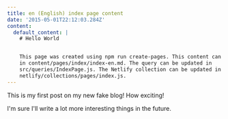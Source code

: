 ```yaml
---
title: en (English) index page content
date: '2015-05-01T22:12:03.284Z'
content:
  default_content: |
    # Hello World


    This page was created using npm run create-pages. This content can be edited
    in content/pages/index/index-en.md. The query can be updated in
    src/queries/IndexPage.js. The Netlify collection can be updated in
    netlify/collections/pages/index.js.
---
```


This is my first post on my new fake blog! How exciting!

I'm sure I'll write a lot more interesting things in the future.
    
